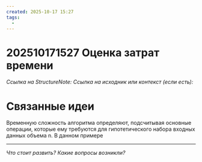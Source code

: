 ```yaml
---
created: 2025-10-17 15:27
tags:
  - 
---
```

# 202510171527 Оценка затрат времени

*Ссылка на StructureNote:*
*Ссылка на исходник или контекст (если есть):* 

# Связанные идеи

Временную сложность алгоритма определяют, подсчитывая основные операции, которые ему требуются для гипотетического набора входных данных объема n. В данном примере

---

*Что стоит развить? Какие вопросы возникли?*